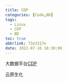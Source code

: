 ```yaml
---
title: CDP
categories: [Code,BD]
tags:
  - Linux
  - CDP
  - BD
toc: true
abbrlink: 72e3317e
date: 2022-07-16 18:30:09
---
```

<!--more-->
大数据平台[CDP](https://www.clouderacn.cn/products/cloudera-data-platform.html)

云原生化